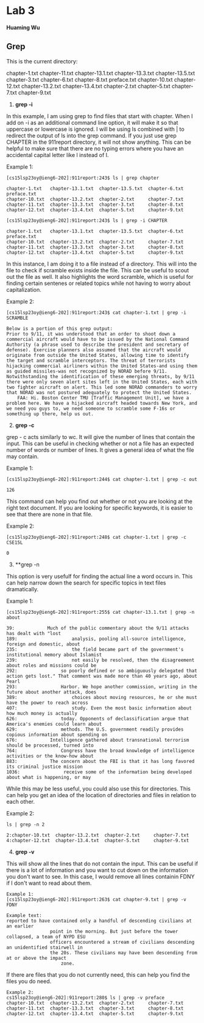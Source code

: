 # Lab 3

**Huaming Wu**

## Grep ##

This is the current directory:

chapter-1.txt   chapter-11.txt  chapter-13.1.txt  chapter-13.3.txt  chapter-13.5.txt  chapter-3.txt  chapter-6.txt  chapter-8.txt  preface.txt
chapter-10.txt  chapter-12.txt  chapter-13.2.txt  chapter-13.4.txt  chapter-2.txt     chapter-5.txt  chapter-7.txt  chapter-9.txt

1. **grep -i**

In this example, I am using grep to find files that start with chapter. When I add on -i as an additional command line option, it will make it so that uppercase or lowercase is ignored. I will be using ls combined with | to redirect the output of ls into the grep command. If you just use grep CHAPTER in the 911report directory, it will not show anything. This can be helpful to make sure that there are no typing errors where you have an accidental capital letter like l instead of I.

Example 1:

```
[cs15lsp23oy@ieng6-202]:911report:243$ ls | grep chapter

chapter-1.txt   chapter-13.1.txt  chapter-13.5.txt  chapter-6.txt  preface.txt
chapter-10.txt  chapter-13.2.txt  chapter-2.txt     chapter-7.txt
chapter-11.txt  chapter-13.3.txt  chapter-3.txt     chapter-8.txt
chapter-12.txt  chapter-13.4.txt  chapter-5.txt     chapter-9.txt

[cs15lsp23oy@ieng6-202]:911report:243$ ls | grep -i CHAPTER

chapter-1.txt   chapter-13.1.txt  chapter-13.5.txt  chapter-6.txt  preface.txt
chapter-10.txt  chapter-13.2.txt  chapter-2.txt     chapter-7.txt
chapter-11.txt  chapter-13.3.txt  chapter-3.txt     chapter-8.txt
chapter-12.txt  chapter-13.4.txt  chapter-5.txt     chapter-9.txt
```

In this instance, I am doing it to a file instead of a directory. This will into the file to check if scramble exists inside the file. This can be useful to scout out the file as well. It also highlights the word scramble, which is useful for finding certain sentenes or related topics while not having to worry about capitalization.

Example 2:

```
[cs15lsp23oy@ieng6-202]:911report:243$ cat chapter-1.txt | grep -i SCRAMBLE

Below is a portion of this grep output:
Prior to 9/11, it was understood that an order to shoot down a commercial aircraft would have to be issued by the National Command Authority (a phrase used to describe the president and secretary of defense). Exercise planners also assumed that the aircraft would originate from outside the United States, allowing time to identify the target and scramble interceptors. The threat of terrorists hijacking commercial airliners within the United States-and using them as guided missiles-was not recognized by NORAD before 9/11. Notwithstanding the identification of these emerging threats, by 9/11 there were only seven alert sites left in the United States, each with two fighter aircraft on alert. This led some NORAD commanders to worry that NORAD was not postured adequately to protect the United States.
    FAA: Hi. Boston Center TMU [Traffic Management Unit], we have a problem here. We have a hijacked aircraft headed towards New York, and we need you guys to, we need someone to scramble some F-16s or something up there, help us out.
```
   
2. **grep -c**

grep - c acts similarly to wc. It will give the number of lines that contain the input. This can be useful in checking whether or not a file has an expected number of words or number of lines. It gives a general idea of what the file may contain.

Example 1:
```
[cs15lsp23oy@ieng6-202]:911report:244$ cat chapter-1.txt | grep -c out

126

```

This command can help you find out whether or not you are looking at the right text document. If you are looking for specific keywords, it is easier to see that there are none in that file.

Example 2:
```
[cs15lsp23oy@ieng6-202]:911report:248$ cat chapter-1.txt | grep -c CSE15L  

0

```

3. **grep -n

This option is very usefulf for finding the actual line a word occurs in. This can help narrow down the search for specific topics in text files dramatically.

Example 1:

```
[cs15lsp23oy@ieng6-202]:911report:255$ cat chapter-13.1.txt | grep -n about 

39:            Much of the public commentary about the 9/11 attacks has dealt with "lost
189:                    analysis, pooling all-source intelligence, foreign and domestic, about
235:                    the field became part of the government's institutional memory about Islamist
239:                    not easily be resolved, then the disagreement about roles and missions could be
292:                so poorly defined or so ambiguously delegated that action gets lost." That comment was made more than 40 years ago, about Pearl
293:                Harbor. We hope another commission, writing in the future about another attack, does
389:                    choices about moving resources, he or she must have the power to reach across
407:                    study. Even the most basic information about how much money is actually
626:                today. Opponents of declassification argue that America's enemies could learn about
629:                methods. The U.S. government readily provides copious information about spending on
676:            Intelligence gathered about transnational terrorism should be processed, turned into
764:                Congress have the broad knowledge of intelligence activities or the know-how about
883:            The concern about the FBI is that it has long favored its criminal justice mission
1036:                receive some of the information being developed about what is happening, or may
```

While this may be less useful, you could also use this for directories. This can help you get an idea of the location of directories and files in relation to each other.

Example 2:

```
ls | grep -n 2

2:chapter-10.txt  chapter-13.2.txt  chapter-2.txt     chapter-7.txt
4:chapter-12.txt  chapter-13.4.txt  chapter-5.txt     chapter-9.txt
```

4. **grep -v**

This will show all the lines that do not contain the input. This can be useful if there is a lot of information and you want to cut down on the information you don't want to see. In this case, I would remove all lines containin FDNY if I don't want to read about them.

```
Example 1:
[cs15lsp23oy@ieng6-202]:911report:263$ cat chapter-9.txt | grep -v FDNY

Example text:
reported to have contained only a handful of descending civilians at an earlier
                point in the morning. But just before the tower collapsed, a team of NYPD ESU
                officers encountered a stream of civilians descending an unidentified stairwell in
                the 20s. These civilians may have been descending from at or above the impact
                    zone.
```
If there are files that you do not currently need, this can help you find the files you do need.

```
Example 2:
cs15lsp23oy@ieng6-202]:911report:280$ ls | grep -v preface 
chapter-10.txt  chapter-13.2.txt  chapter-2.txt     chapter-7.txt
chapter-11.txt  chapter-13.3.txt  chapter-3.txt     chapter-8.txt
chapter-12.txt  chapter-13.4.txt  chapter-5.txt     chapter-9.txt
```
